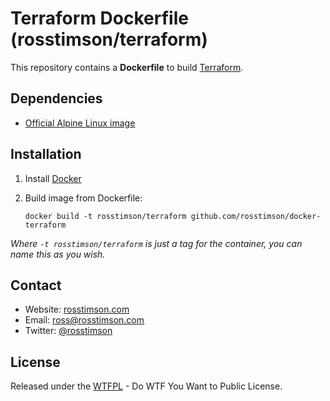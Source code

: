 # Terraform Dockerfile (rosstimson/terraform)

This repository contains a **Dockerfile** to build [Terraform][terraform].

## Dependencies

* [Official Alpine Linux image][alpine-image]

## Installation

1. Install [Docker][docker]
2. Build image from Dockerfile:

    `docker build -t rosstimson/terraform github.com/rosstimson/docker-terraform`

_Where `-t rosstimson/terraform` is just a tag for the container, you can
name this as you wish._

## Contact

* Website:  [rosstimson.com][website]
* Email:    [ross@rosstimson.com][email]
* Twitter:  [@rosstimson][twitter]

## License

Released under the [WTFPL](http://wtfpl.net) - Do WTF You Want to Public
License.



[website]:        https://rosstimson.com
[email]:          mailto:ross@rosstimson.com
[twitter]:        https://twitter.com/rosstimson

[terraform]:      http://www.terraform.io
[docker]:         https://www.docker.com
[alpine-image]:   https://hub.docker.com/_/alpine/
